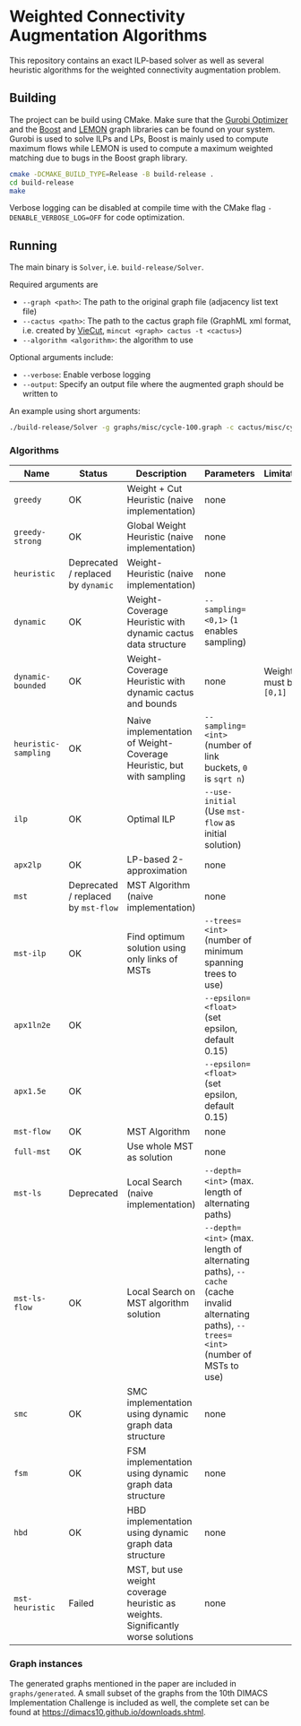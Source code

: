 # Weighted Connectivity Augmentation Algorithms
This repository contains an exact ILP-based solver as well as several heuristic algorithms for the weighted connectivity augmentation problem.

## Building
The project can be build using CMake. Make sure that the [Gurobi Optimizer](https://www.gurobi.com/solutions/gurobi-optimizer) and the [Boost](https://boost.org) and [LEMON](https://lemon.cs.elte.hu/trac/lemon) graph libraries can be found on your system. Gurobi is used to solve ILPs and LPs, Boost is mainly used to compute maximum flows while LEMON is used to compute a maximum weighted matching due to bugs in the Boost graph library.
```sh
cmake -DCMAKE_BUILD_TYPE=Release -B build-release .
cd build-release
make
```

Verbose logging can be disabled at compile time with the CMake flag `-DENABLE_VERBOSE_LOG=OFF` for code optimization.

## Running
The main binary is `Solver`, i.e. `build-release/Solver`.

Required arguments are
- `--graph <path>`: The path to the original graph file (adjacency list text file)
- `--cactus <path>`: The path to the cactus graph file (GraphML xml format, i.e. created by [VieCut](https://github.com/VieCut/VieCut), `mincut <graph> cactus -t <cactus>`)
- `--algorithm <algorithm>`: the algorithm to use

Optional arguments include:
- `--verbose`: Enable verbose logging
- `--output`: Specify an output file where the augmented graph should be written to

An example using short arguments: 
```sh
./build-release/Solver -g graphs/misc/cycle-100.graph -c cactus/misc/cycle-100.xml -a mst-flow -o augmented_graph.graph
```

### Algorithms
|Name|Status|Description|Parameters|Limitations|
|----|------|-----------|----------|-----------|
|`greedy`|OK|Weight + Cut Heuristic (naive implementation)|none||
|`greedy-strong`|OK|Global Weight Heuristic (naive implementation)|none||
|`heuristic`|Deprecated / replaced by `dynamic`|Weight-Heuristic (naive implementation)|none||
|`dynamic`|OK|Weight-Coverage Heuristic with dynamic cactus data structure|`--sampling=<0,1>` (`1` enables sampling)||
|`dynamic-bounded`|OK|Weight-Coverage Heuristic with dynamic cactus and bounds|none|Weights must be in `[0,1]`|
|`heuristic-sampling`|OK|Naive implementation of Weight-Coverage Heuristic, but with sampling|`--sampling=<int>` (number of link buckets, `0` is `sqrt n`)||
|`ilp`|OK|Optimal ILP|`--use-initial` (Use `mst-flow` as initial solution)||
|`apx2lp`|OK|LP-based 2-approximation|none||
|`mst`|Deprecated / replaced by `mst-flow`|MST Algorithm (naive implementation)|none||
|`mst-ilp`|OK|Find optimum solution using only links of MSTs|`--trees=<int>` (number of minimum spanning trees to use)||
|`apx1ln2e`|OK||`--epsilon=<float>` (set epsilon, default 0.15)||
|`apx1.5e`|OK||`--epsilon=<float>` (set epsilon, default 0.15)||
|`mst-flow`|OK|MST Algorithm|none||
|`full-mst`|OK|Use whole MST as solution|none||
|`mst-ls`|Deprecated|Local Search (naive implementation)|`--depth=<int>` (max. length of alternating paths)||
|`mst-ls-flow`|OK|Local Search on MST algorithm solution|`--depth=<int>` (max. length of alternating paths), `--cache` (cache invalid alternating paths), `--trees=<int>` (number of MSTs to use)||
|`smc`|OK|SMC implementation using dynamic graph data structure|none||
|`fsm`|OK|FSM implementation using dynamic graph data structure|none||
|`hbd`|OK|HBD implementation using dynamic graph data structure|none||
|`mst-heuristic`|Failed|MST, but use weight coverage heuristic as weights. Significantly worse solutions|none||

### Graph instances
The generated graphs mentioned in the paper are included in `graphs/generated`. A small subset of the graphs from the 10th DIMACS Implementation Challenge is included as well, the complete set can be found at https://dimacs10.github.io/downloads.shtml.
